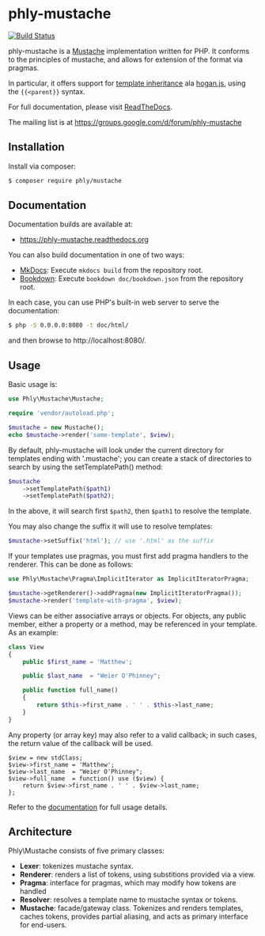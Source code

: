 # phly-mustache

[![Build Status](https://secure.travis-ci.org/phly/phly-mustache.png?branch=develop)](http://travis-ci.org/phly/phly-mustache)

phly-mustache is a [Mustache](http://mustache.github.com) implementation written
for PHP. It conforms to the principles of mustache, and allows for
extension of the format via pragmas.

In particular, it offers support for [template
inheritance](https://github.com/mustache/spec/pull/75) ala
[hogan.js](https://github.com/twitter/hogan.js), using the `{{<parent}}` syntax.

For full documentation, please visit 
[ReadTheDocs](http://phly-mustache.readthedocs.org/).

The mailing list is at https://groups.google.com/d/forum/phly-mustache

## Installation

Install via composer:

```bash
$ composer require phly/mustache
```

## Documentation

Documentation builds are available at:

- https://phly-mustache.readthedocs.org

You can also build documentation in one of two ways:

- [MkDocs](http://www.mkdocs.org): Execute `mkdocs build` from the repository
  root.
- [Bookdown](http://bookdown.io): Execute `bookdown doc/bookdown.json` from the
  repository root.

In each case, you can use PHP's built-in web server to serve the documentation:

```bash
$ php -S 0.0.0.0:8080 -t doc/html/
```

and then browse to http://localhost:8080/.

## Usage

Basic usage is:

```php
use Phly\Mustache\Mustache;

require 'vendor/autoload.php';

$mustache = new Mustache();
echo $mustache->render('some-template', $view);
```

By default, phly-mustache will look under the current directory for templates
ending with '.mustache'; you can create a stack of directories to search by
using the setTemplatePath() method:

```php
$mustache
    ->setTemplatePath($path1)
    ->setTemplatePath($path2);
```

In the above, it will search first `$path2`, then `$path1` to resolve the
template.

You may also change the suffix it will use to resolve templates:

```php
$mustache->setSuffix('html'); // use '.html' as the suffix
```

If your templates use pragmas, you must first add pragma handlers to the
renderer. This can be done as follows:

```php
use Phly\Mustache\Pragma\ImplicitIterator as ImplicitIteratorPragma;

$mustache->getRenderer()->addPragma(new ImplicitIteratorPragma());
$mustache->render('template-with-pragma', $view);
```

Views can be either associative arrays or objects. For objects, any public
member, either a property or a method, may be referenced in your template. As an
example:

```php
class View
{
    public $first_name = 'Matthew';

    public $last_name  = "Weier O'Phinney";

    public function full_name()
    {
        return $this->first_name . ' ' . $this->last_name;
    }
}
```

Any property (or array key) may also refer to a valid callback; in such cases,
the return value of the callback will be used.

```
$view = new stdClass;
$view->first_name = 'Matthew';
$view->last_name  = "Weier O'Phinney";
$view->full_name  = function() use ($view) {
    return $view->first_name . ' ' . $view->last_name;
};
```

Refer to the [documentation](http://phly-mustache.readthedocs.org) for full
usage details.

## Architecture

Phly\Mustache consists of five primary classes:

- **Lexer**: tokenizes mustache syntax.
- **Renderer**: renders a list of tokens, using substitions provided via a view.
- **Pragma**: interface for pragmas, which may modify how tokens are handled
- **Resolver**: resolves a template name to mustache syntax or tokens.
- **Mustache**: facade/gateway class. Tokenizes and renders templates, caches
  tokens, provides partial aliasing, and acts as primary interface for
  end-users.
